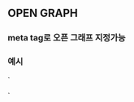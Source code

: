 ## OPEN GRAPH
### meta tag로 오픈 그래프 지정가능

### 예시
`
  <meta property="og:type" content="website" />
  <meta property="og:site_name" content="Starbucks" />
  <meta property="og:title" content="Starbucks Coffee Korea" />
  <meta property="og:description" content="스타벅스는 세계에서 가장 큰 다국적 커피 전문점으로, 64개국에서 총 23,187개의 매점을 운영하고 있습니다." />
  <meta property="og:image" content="./src/metarials/images/starbucks_seo.jpg" />
  <meta property="og:url" content="https://starbucks.co.kr" />

`